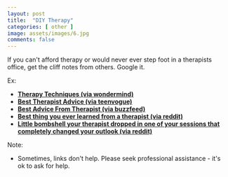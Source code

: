 ```yaml
---
layout: post
title:  "DIY Therapy"
categories: [ other ]
image: assets/images/6.jpg
comments: false
---
```


If you can't afford therapy or would never ever step foot in a therapists office, get the cliff notes from others.  Google it.

Ex: 

+ **[Therapy Techniques (via wondermind)](https://www.wondermind.com/article/therapy-techniques/)** 
+ **[Best Therapist Advice (via teenvogue)](https://www.teenvogue.com/story/best-therapist-advice)** 
+ **[Best Advice From Therapist (via buzzfeed)](https://www.buzzfeed.com/gyanyankovich/best-advice-from-therapist)**
+ **[Best thing you ever learned from a therapist (via reddit)](https://www.reddit.com/r/AskReddit/comments/s7hl32/seriouswhat_was_the_best_thing_you_ever_learned/)**
+ **[Little bombshell your therapist dropped in one of your sessions that completely changed your outlook (via reddit)](https://www.reddit.com/r/AskReddit/comments/18deqwu/what_is_a_little_bombshell_your_therapist_dropped/?rdt=41447)**


Note:
+ Sometimes, links don't help.  Please seek professional assistance - it's ok to ask for help.